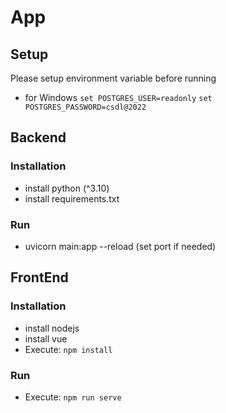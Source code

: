 # App

## Setup
Please setup environment variable before running
- for Windows
`set POSTGRES_USER=readonly`
`set POSTGRES_PASSWORD=csdl@2022`

## Backend
### Installation
* install python (^3.10)
* install requirements.txt
### Run
* uvicorn main:app --reload
(set port if needed)

## FrontEnd
### Installation
* install nodejs
* install vue
* Execute: `npm install`
### Run
* Execute: `npm run serve`
